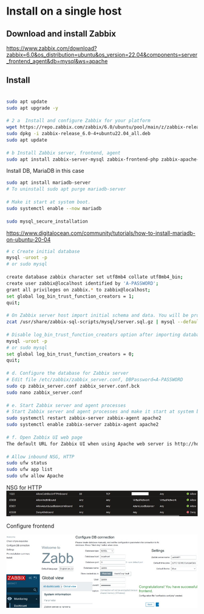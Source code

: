 # Install on a single host

## Download and install Zabbix

https://www.zabbix.com/download?zabbix=6.0&os_distribution=ubuntu&os_version=22.04&components=server_frontend_agent&db=mysql&ws=apache

## Install

```bash

sudo apt update
sudo apt upgrade -y

# 2 a  Install and configure Zabbix for your platform
wget https://repo.zabbix.com/zabbix/6.0/ubuntu/pool/main/z/zabbix-release/zabbix-release_6.0-4+ubuntu22.04_all.deb
sudo dpkg -i zabbix-release_6.0-4+ubuntu22.04_all.deb
sudo apt update

# b Install Zabbix server, frontend, agent 
sudo apt install zabbix-server-mysql zabbix-frontend-php zabbix-apache-conf zabbix-sql-scripts zabbix-agent

```
Install DB, MariaDB in this case

```bash
sudo apt install mariadb-server
# To uninstall sudo apt purge mariadb-server

# Make it start at system boot.
sudo systemctl enable --now mariadb

sudo mysql_secure_installation

```
https://www.digitalocean.com/community/tutorials/how-to-install-mariadb-on-ubuntu-20-04

```bash
# c Create initial database
mysql -uroot -p
# or sudo mysql

create database zabbix character set utf8mb4 collate utf8mb4_bin;
create user zabbix@localhost identified by 'A-PASSWORD';
grant all privileges on zabbix.* to zabbix@localhost;
set global log_bin_trust_function_creators = 1;
quit;

# On Zabbix server host import initial schema and data. You will be prompted to enter your newly created password.
zcat /usr/share/zabbix-sql-scripts/mysql/server.sql.gz | mysql --default-character-set=utf8mb4 -uzabbix -p zabbix

# Disable log_bin_trust_function_creators option after importing database schema.
mysql -uroot -p
# or sudo mysql
set global log_bin_trust_function_creators = 0;
quit;

# d. Configure the database for Zabbix server
# Edit file /etc/zabbix/zabbix_server.conf, DBPassword=A-PASSWORD
sudo cp zabbix_server.conf zabbix_server.conf.bck
sudo nano zabbix_server.conf

# e. Start Zabbix server and agent processes
# Start Zabbix server and agent processes and make it start at system boot.
sudo systemctl restart zabbix-server zabbix-agent apache2
sudo systemctl enable zabbix-server zabbix-agent apache2

# f. Open Zabbix UI web page
The default URL for Zabbix UI when using Apache web server is http://host/zabbix

# Allow inbound NSG, HTTP
sudo ufw status
sudo ufw app list
sudo ufw allow Apache
```
NSG for HTTP
![NSG](https://github.com/spawnmarvel/quickguides/blob/main/zabbix/images/NSG.jpg)

Configure frontend

![Frontend](https://github.com/spawnmarvel/quickguides/blob/main/zabbix/images/singlezabbix2.jpg)